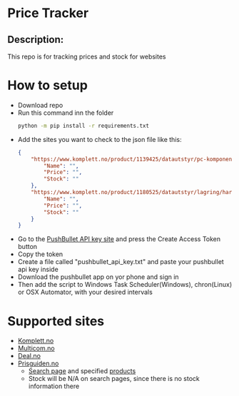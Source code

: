 # Price Tracker 

## Description: 

This repo is for tracking prices and stock for websites


# How to setup

* Download repo
* Run this command inn the folder
    ```bash
    python -m pip install -r requirements.txt
    ```
* Add the sites you want to check to the json file like this:
    ```json
    {
        "https://www.komplett.no/product/1139425/datautstyr/pc-komponenter/minnebrikker/gskill-trident-z-neo-ddr4-3600mhz-32gb": {
            "Name": "",
            "Price": "",
            "Stock": ""
        },
        "https://www.komplett.no/product/1180525/datautstyr/lagring/harddiskerssd/ssd-m2/patriot-viper-vp4100-2tb-m2-ssd?q=patriot%20viper%20vp4100": {
            "Name": "",
            "Price": "",
            "Stock": ""
        }
    }
    ``` 
* Go to the [PushBullet API key site](https://www.pushbullet.com/#settings) and press the Create Access Token button
* Copy the token
* Create a file called "pushbullet_api_key.txt" and paste your pushbullet api key inside 
* Download the pushbullet app on yor phone and sign in
* Then add the script to Windows Task Scheduler(Windows), chron(Linux) or OSX Automator, with your desired intervals


# Supported sites

* [Komplett.no](https://www.komplett.no/)
* [Multicom.no](https://www.multicom.no/)
* [Deal.no](https://deal.no/)
* [Prisguiden.no](https://prisguiden.no/)
    * [Search page](https://prisguiden.no/kategorier/tv?f[867][]=OLED&f[m][]=Philips&s=price%20asc) and specified [products](https://prisguiden.no/produkt/philips-55oled705-12-498120) 
    * Stock will be N/A on search pages, since there is no stock information there 
